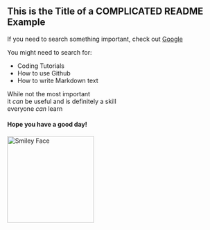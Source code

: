 ## This is the Title of a **COMPLICATED** README Example

If you need to search something important, check out [Google](https://www.google.com/)

You might need to search for:
* Coding Tutorials
* How to use Github
* How to write Markdown text

While not the most important  
it _can_ be useful and is definitely a skill  
everyone _can_ learn

#### Hope you have a good day!

<img src="https://upload.wikimedia.org/wikipedia/commons/thumb/e/e0/SNice.svg/1024px-SNice.svg.png" alt="Smiley Face" width="200"/>
